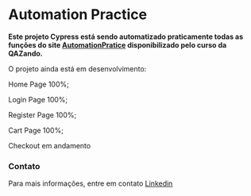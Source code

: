 # **Automation Practice**

**Este projeto Cypress está sendo automatizado praticamente todas as funções do site <a href="https://automationpratice.com.br/">AutomationPratice</a> disponibilizado pelo curso da QAZando.**


O projeto ainda está em desenvolvimento:

Home Page 100%;

Login Page 100%;

Register Page 100%;

Cart Page 100%;

Checkout em andamento


### Contato

Para mais informações, entre em contato <a href="https://www.linkedin.com/in/arthurvieiramachado51/">Linkedin</a>


